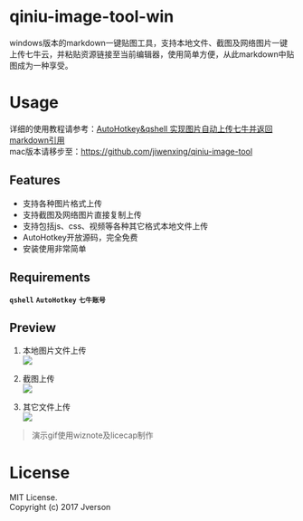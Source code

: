 # qiniu-image-tool-win
windows版本的markdown一键贴图工具，支持本地文件、截图及网络图片一键上传七牛云，并粘贴资源链接至当前编辑器，使用简单方便，从此markdown中贴图成为一种享受。

# Usage
详细的使用教程请参考：[AutoHotkey&qshell 实现图片自动上传七牛并返回markdown引用](http://jverson.com/2016/08/30/autohotkey-markdown-uploadImage/)  
mac版本请移步至：https://github.com/jiwenxing/qiniu-image-tool

## Features
- 支持各种图片格式上传
- 支持截图及网络图片直接复制上传
- 支持包括js、css、视频等各种其它格式本地文件上传
- AutoHotkey开放源码，完全免费
- 安装使用非常简单

## Requirements
**`qshell`**   **`AutoHotkey`** **`七牛账号`**

## Preview
1. 本地图片文件上传 <br/>
![](http://7xry05.com1.z0.glb.clouddn.com/201705061734_124.gif)

2. 截图上传  <br/>
![](http://7xry05.com1.z0.glb.clouddn.com/201705061741_202.gif)

3. 其它文件上传  <br/>
![](http://7xry05.com1.z0.glb.clouddn.com/201705061828_6.gif)

> 演示gif使用wiznote及licecap制作



# License
MIT License.     
Copyright (c) 2017 Jverson